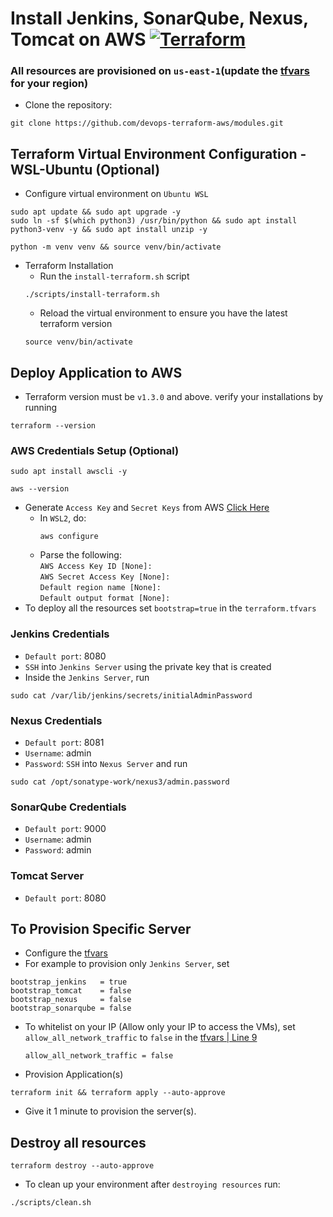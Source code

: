 # Install Jenkins, SonarQube, Nexus, Tomcat on AWS [![Terraform](https://github.com/devops-terraform-aws/modules/actions/workflows/terraform.yml/badge.svg?branch=main)](https://github.com/devops-terraform-aws/modules/actions/workflows/terraform.yml)
### All resources are provisioned on `us-east-1`(update the [tfvars](https://github.com/devops-terraform-aws/modules/blob/main/terraform.tfvars#L2) for your region)
- Clone the repository:
```
git clone https://github.com/devops-terraform-aws/modules.git
```
## Terraform Virtual Environment Configuration - WSL-Ubuntu (Optional)
- Configure virtual environment on `Ubuntu WSL`

```
sudo apt update && sudo apt upgrade -y
sudo ln -sf $(which python3) /usr/bin/python && sudo apt install python3-venv -y && sudo apt install unzip -y
```

```
python -m venv venv && source venv/bin/activate
```

- Terraform Installation
    - Run the `install-terraform.sh` script
    ```
    ./scripts/install-terraform.sh 
    ```
    - Reload the virtual environment to ensure you have the latest terraform version
    ```
    source venv/bin/activate
    ```


## Deploy Application to AWS
- Terraform version must be `v1.3.0` and above. verify your installations by running
```
terraform --version
```

### AWS Credentials Setup (Optional)
```
sudo apt install awscli -y
```
```
aws --version
```

- Generate `Access Key` and `Secret Keys` from AWS [Click Here](https://us-east-1.console.aws.amazon.com/iam/home?region=us-east-2#/security_credentials)
    - In `WSL2`, do:
        ```
        aws configure
        ```
    - Parse the following: <br />
        `AWS Access Key ID [None]: `<br /> `AWS Secret Access Key [None]: `<br /> `Default region name [None]: ` <br /> `Default output format [None]: `
- To deploy all the resources set `bootstrap=true` in the `terraform.tfvars`

### Jenkins Credentials
- `Default port`: 8080
- `SSH` into `Jenkins Server` using the private key that is created
- Inside the `Jenkins Server`, run 
```
sudo cat /var/lib/jenkins/secrets/initialAdminPassword
```

### Nexus Credentials
- `Default port`: 8081 
- `Username`: admin
- `Password`: `SSH` into `Nexus Server` and run
```
sudo cat /opt/sonatype-work/nexus3/admin.password
```

### SonarQube Credentials
- `Default port`: 9000
- `Username`: admin
- `Password`: admin

### Tomcat Server
- `Default port`: 8080

## To Provision Specific Server
- Configure the [tfvars](https://github.com/devops-terraform-aws/modules/blob/main/terraform.tfvars#L5-#L8)
- For example to provision only `Jenkins Server`, set <br>
```
bootstrap_jenkins   = true
bootstrap_tomcat    = false
bootstrap_nexus     = false
bootstrap_sonarqube = false
```

- To whitelist on your IP (Allow only your IP to access the VMs), set `allow_all_network_traffic` to `false` in the [tfvars | Line 9](https://github.com/devops-terraform-aws/modules/blob/main/terraform.tfvars#L9)
    ```
    allow_all_network_traffic = false
    ```

- Provision Application(s)

```
terraform init && terraform apply --auto-approve
```
- Give it 1 minute to provision the server(s).

## Destroy all resources
```
terraform destroy --auto-approve
```

- To clean up your environment after `destroying resources` run:
```
./scripts/clean.sh
```
